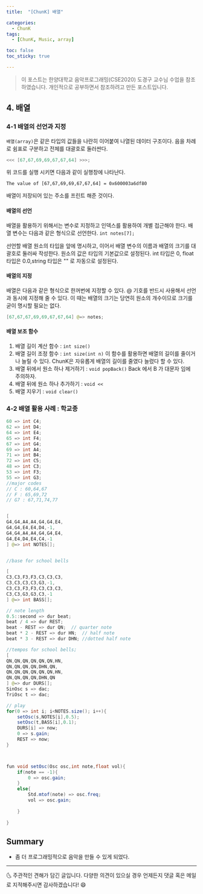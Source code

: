 ```yaml
---
title:  "[ChunK] 배열"

categories:
  - ChunK
tags:
  - [ChunK, Music, array]

toc: false
toc_sticky: true

---
```


> 이 포스트는 한양대학교 음악프로그래밍(CSE2020) 도경구 교수님 수업을 참조하였습니다. 개인적으로 공부하면서 참조하려고 만든 포스트입니다.


## 4. 배열

### 4-1 배열의 선언과 지정
`배열(array)`은 같은 타입의 값들을 나란히 이어붙여 나열된 데이터 구조이다.
음을 차례로 쉼표로 구분하고 전체를 대괄호로 둘러싼다.
```java
<<< [67,67,69,69,67,67,64] >>>;
```
위 코드를 실행 시키면 다음과 같이 실행창에 나타난다.

`The value of [67,67,69,69,67,67,64] = 0x600003a6df80`

배열이 저장되어 있는 주소를 프린트 해준 것이다.


#### 배열의 선언

배열을 활용하기 위해서는 변수로 지정하고 인덱스를 활용하여 개별 접근해야 한다. 배열 변수는 다음과 같은 형식으로 선언한다.
`int notes[7];`

선언할 배열 원소의 타입을 앞에 명시하고, 이어서 배열 변수의 이름과 배열의 크기를 대괄호로 둘러싸 작성한다.
원소의 값은 타입의 기본값으로 설정된다. int 타입은 0, float 타입은 0.0,string 타입은 "" 로 자동으로 설정된다.

#### 배열의 지정

배열은 다음과 같은 형식으로 한꺼번에 지정할 수 있다.
@ 기호를 반드시 사용해서 선언과 동시에 지정해 줄 수 있다.
이 때는 배열의 크기는 당연히 원소의 개수이므로 크기를 굳이 명시할 필요는 없다.
```java
[67,67,67,69,69,67,67,64] @=> notes;
```

#### 배열 보조 함수

1. 배열 길이 계산 함수 : `int size()`
2. 배열 길이 조정 함수 : `int size(int n)`
   이 함수를 활용하면 배열의 길이를 줄이거나 늘릴 수 있다.
   ChunK은 자유롭게 배열의 길이를 줄였다 늘렸다 할 수 있다.
3. 배열 뒤에서 원소 하나 제거하기 : `void popBack()`
   Back 에서 B 가 대문자 임에 주의하자.
4. 배열 뒤에 원소 하나 추가하기 : `void <<`
5. 배열 지우기 : `void clear()`

### 4-2 배열 활용 사례 : 학교종


```java
60 => int C4;
62 => int D4;
64 => int E4;
65 => int F4;
67 => int G4;
69 => int A4;
71 => int B4;
72 => int C5;
48 => int C3;
53 => int F3;
55 => int G3;
//major codes
// C : 60,64,67
// F : 65,69,72
// G7 : 67,71,74,77


[
G4,G4,A4,A4,G4,G4,E4,
G4,G4,E4,E4,D4,-1,
G4,G4,A4,A4,G4,G4,E4,
G4,E4,D4,E4,C4,-1
] @=> int NOTES[];


//base for school bells

[
C3,C3,F3,F3,C3,C3,C3,
C3,C3,C3,C3,G3,-1,
C3,C3,F3,F3,C3,C3,C3,
C3,C3,G3,G3,C3,-1
] @=> int BASS[];

// note length
0.5::second => dur beat;
beat / 4 => dur REST;
beat - REST => dur QN;  // quarter note
beat * 2 - REST => dur HN;  // half note
beat * 3 - REST => dur DHN; //dotted half note

//tempos for school bells;
[
QN,QN,QN,QN,QN,QN,HN,
QN,QN,QN,QN,DHN,QN,
QN,QN,QN,QN,QN,QN,HN,
QN,QN,QN,QN,DHN,QN
] @=> dur DURS[];
SinOsc s => dac;
TriOsc t => dac;

// play
for(0 => int i; i<NOTES.size(); i++){
    setOsc(s,NOTES[i],0.5);
    setOsc(t,BASS[i],0.1);
    DURS[i] => now;
    0 => s.gain;
    REST => now;
}



fun void setOsc(Osc osc,int note,float vol){
    if(note == -1){
        0 => osc.gain;
    }
    else{
        Std.mtof(note) => osc.freq;
        vol => osc.gain;
        
    }
    
}
```


## Summary
- 좀 더 프로그래밍적으로 음악을 만들 수 있게 되었다.
***


🌜 주관적인 견해가 담긴 글입니다. 다양한 의견이 있으실 경우
언제든지 댓글 혹은 메일로 지적해주시면 감사하겠습니다! 😄

